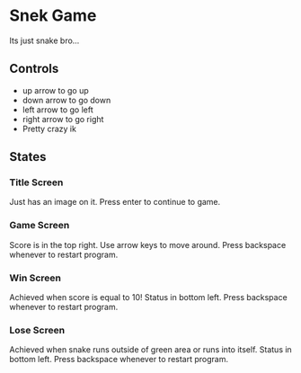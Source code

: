 # Snek Game
Its just snake bro...
## Controls
- up arrow to go up
- down arrow to go down
- left arrow to go left
- right arrow to go right
- Pretty crazy ik 
## States
### Title Screen
Just has an image on it. Press enter to continue to game.
### Game Screen
Score is in the top right. Use arrow keys to move around. Press backspace whenever to restart program.
### Win Screen
Achieved when score is equal to 10! Status in bottom left. Press backspace whenever to restart program.
### Lose Screen
Achieved when snake runs outside of green area or runs into itself. Status in bottom left. Press backspace whenever to restart program.
